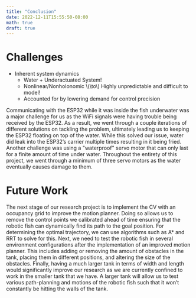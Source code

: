 ```yaml
---
title: "Conclusion"
date: 2022-12-11T15:55:50-08:00
math: true
draft: true
---
```


# Challenges

- Inherent system dynamics
    - Water + Underactuated System!
    - Nonlinear/Nonholonomic \\(\to\\) Highly unpredictable and difficult to model!
    - Accounted for by lowering demand for control precision

Communicating with the ESP32 while it was inside the fish underwater was a major challenge for us as the WiFi signals were having trouble being received by the ESP32.
As a result, we went through a couple iterations of different solutions on tackling the problem, ultimately leading us to keeping the ESP32 floating on top of the water.
While this solved our issue, water did leak into the ESP32’s carrier multiple times resulting in it being fried.
Another challenge was using a "waterproof" servo motor that can only last for a finite amount of time under water.
Throughout the entirety of this project, we went through a minimum of three servo motors as the water eventually causes damage to them.


# Future Work

The next stage of our research project is to implement the CV with an occupancy grid to improve the motion planner.
Doing so allows us to remove the control points we calibrated ahead of time ensuring that the robotic fish can dynamically find its path to the goal position.
For determining the optimal trajectory, we can use algorithms such as A* and RRT to solve for this.
Next, we need to test the robotic fish in several environment configurations after the implementation of an improved motion planner.
This includes adding or removing the amount of obstacles in the tank, placing them in different positions, and altering the size of the obstacles.
Finally, having a much larger tank in terms of width and length would significantly improve our research as we are currently confined to work in the smaller tank that we have.
A larger tank will allow us to test various path-planning and motions of the robotic fish such that it won’t constantly be hitting the walls of the tank.
